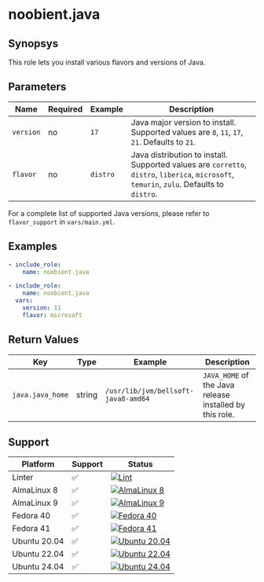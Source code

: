 # noobient.java

## Synopsys

This role lets you install various flavors and versions of Java.

## Parameters

| Name | Required | Example | Description |
|---|---|---|---|
| `version` | no | `17` | Java major version to install. Supported values are `8`, `11`, `17`, `21`. Defaults to `21`. |
| `flavor` | no | `distro` | Java distribution to install. Supported values are `corretto`, `distro`, `liberica`, `microsoft`, `temurin`, `zulu`. Defaults to `distro`. |

For a complete list of supported Java versions, please refer to `flavor_support` in `vars/main.yml`.

## Examples

```yml
- include_role:
    name: noobient.java

- include_role:
    name: noobient.java
  vars:
    version: 11
    flavor: microsoft
```

## Return Values

| Key | Type | Example | Description |
|---|---|---|---|
| `java.java_home` | string | `/usr/lib/jvm/bellsoft-java8-amd64` | `JAVA_HOME` of the Java release installed by this role. |

## Support

| Platform | Support | Status |
|---|---|---|
| Linter | ✅ | [![Lint](https://github.com/noobient/ansible-galaxy-java/actions/workflows/lint.yml/badge.svg)](https://github.com/noobient/ansible-galaxy-java/actions/workflows/lint.yml) |
| AlmaLinux 8 | ✅ | [![AlmaLinux 8](https://github.com/noobient/ansible-galaxy-java/actions/workflows/almalinux-8.yml/badge.svg)](https://github.com/noobient/ansible-galaxy-java/actions/workflows/almalinux-8.yml) |
| AlmaLinux 9 | ✅ | [![AlmaLinux 9](https://github.com/noobient/ansible-galaxy-java/actions/workflows/almalinux-9.yml/badge.svg)](https://github.com/noobient/ansible-galaxy-java/actions/workflows/almalinux-9.yml) |
| Fedora 40 | ✅ | [![Fedora 40](https://github.com/noobient/ansible-galaxy-java/actions/workflows/fedora-40.yml/badge.svg)](https://github.com/noobient/ansible-galaxy-java/actions/workflows/fedora-40.yml) |
| Fedora 41 | ✅ | [![Fedora 41](https://github.com/noobient/ansible-galaxy-java/actions/workflows/fedora-41.yml/badge.svg)](https://github.com/noobient/ansible-galaxy-java/actions/workflows/fedora-41.yml) |
| Ubuntu 20.04 | ✅ | [![Ubuntu 20.04](https://github.com/noobient/ansible-galaxy-java/actions/workflows/ubuntu-20.04.yml/badge.svg)](https://github.com/noobient/ansible-galaxy-java/actions/workflows/ubuntu-20.04.yml) |
| Ubuntu 22.04 | ✅ | [![Ubuntu 22.04](https://github.com/noobient/ansible-galaxy-java/actions/workflows/ubuntu-22.04.yml/badge.svg)](https://github.com/noobient/ansible-galaxy-java/actions/workflows/ubuntu-22.04.yml) |
| Ubuntu 24.04 | ✅ | [![Ubuntu 24.04](https://github.com/noobient/ansible-galaxy-java/actions/workflows/ubuntu-24.04.yml/badge.svg)](https://github.com/noobient/ansible-galaxy-java/actions/workflows/ubuntu-24.04.yml) |

